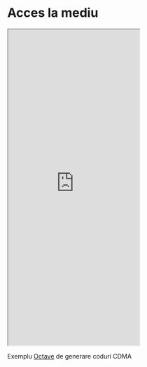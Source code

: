 # Acces la mediu

<iframe class="is-fullwidth" height="722" marginheight="0" marginwidth="0" src="https://ctipub-my.sharepoint.com/personal/dragos_niculescu_upb_ro/_layouts/15/Doc.aspx?sourcedoc={6111a8d4-1e38-4377-b44b-1dcf224c62c9}&amp;action=embedview&amp;wdAr=1.3333333333333333">
</iframe>

Exemplu  [Octave](https://ocw.cs.pub.ro/courses/_media/eim/curs/random_bipolar_example.m.txt) de generare coduri CDMA
